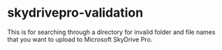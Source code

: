 skydrivepro-validation
======================

This is for searching through a directory for invalid folder and file names that you want to upload to Microsoft SkyDrive Pro.
